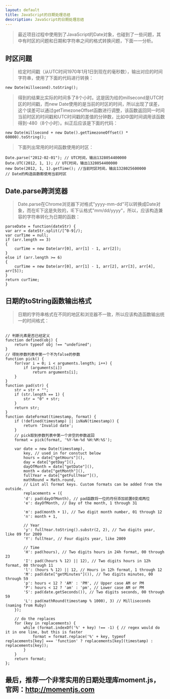 ```yaml
---
layout: default
title: JavaScript的日期处理总结
description: JavaScript的日期处理总结
---
```

>最近项目过程中使用到了JavaScript的Date对象，也碰到了一些问题，其中有时区的问题和日期和字符串之间的格式转换问题，下面一一分析。

## 时区问题<br/>
>给定时间戳（从UTC时间1970年1月1日到现在的毫秒数），输出对应的时间字符串，使用了下面的代码进行转换：
<pre><code>new Date(millsecond).toString();</code></pre> 
>得到的结果比实际的时间多了8个小时。这是因为给的millsecond是UTC时区的时间戳，而new Date使用的是当前的时区的时间，所以出现了误差，这个误差可以通过getTimezoneOffset函数进行调整，该函数返回同一时间当前时区的时间戳和UTC时间戳的差值的分钟数，比如中国时间调用该函数得到-480（8个小时）。纠正后应该是下面的代码：
<pre><code>new Date(millsecond + new Date().getTimezoneOffset() * 60000).toString();</code></pre>
>下面列出常用的时间函数使用的时区：
<pre><code>Date.parse("2012-02-01"); // UTC时间，输出1328054400000
Date.UTC(2012, 1, 1); // UTC时间，输出1328054400000
new Date(2012, 1, 1).getTime(); //当前时区时间，输出1328025600000
// Date的构造函数都使用当前时区
</code></pre>

## Date.parse跨浏览器<br/>
>Date.parse在Chrome浏览器下对格式"yyyy-mm-dd"可以转换成Date对象，而在IE下这是失败的，IE下认格式"mm/dd/yyyy"，所以，应该构造兼容的字符串转化为日期的函数：
<pre><code>parseDate = function(dateStr) {
var arr = dateStr.split(/[^0-9]/);
var curTime = null;
if (arr.length == 3)
{
    curTime = new Date(arr[0], arr[1] - 1, arr[2]);
}
else if (arr.length >= 6)
{
    curTime = new Date(arr[0], arr[1] - 1, arr[2], arr[3], arr[4], arr[5]);
}
return curTime;
}</code></pre>

## 日期的toString函数输出格式
>日期的字符串格式在不同的地区和浏览器不一致，所以应该构造函数输出统一的时间格式：
<pre><code>
// 判断元素是否已经定义
function defined(obj) {
    return typeof obj !== "undefined";
}
// 得到参数列表中第一个不为false的参数
function pick() {
    for(var i = 0; i &lt; arguments.length; i++) {
        if (arguments[i])
            return arguments[i];
    }
}
function pad(str) {
    str = str + "";
    if (str.length == 1) {
        str = "0" + str;
    }
    return str;
}
function dateFormat(timestamp, format) {
    if (!defined(timestamp) || isNaN(timestamp)) {
        return 'Invalid date';
    }
    // pick取到参数列表中第一个非空的参数返回
    format = pick(format, '%Y-%m-%d %H:%M:%S');

    var date = new Date(timestamp),
        key, // used in for constuct below
        hours = date["getHours"](),
        day = date["getDay"](),
        dayOfMonth = date["getDate"](),
        month = date["getMonth"](),
        fullYear = date["getFullYear"](),
        mathRound = Math.round,
        // List all format keys. Custom formats can be added from the outside. 
        replacements = ({
        'd': pad(dayOfMonth), // pad函数将一位的月份添加前置0变成两位
        'e': dayOfMonth, // Day of the month, 1 through 31

        'm': pad(month + 1), // Two digit month number, 01 through 12
        'n': month + 1,

        // Year
        'y': fullYear.toString().substr(2, 2), // Two digits year, like 09 for 2009
        'Y': fullYear, // Four digits year, like 2009

        // Time
        'H': pad(hours), // Two digits hours in 24h format, 00 through 23
        'I': pad((hours % 12) || 12), // Two digits hours in 12h format, 00 through 11
        'l': (hours % 12) || 12, // Hours in 12h format, 1 through 12
        'M': pad(date["getMinutes"]()), // Two digits minutes, 00 through 59
        'p': hours &lt; 12 ? 'AM' : 'PM', // Upper case AM or PM
        'P': hours &lt; 12 ? 'am' : 'pm', // Lower case AM or PM
        'S': pad(date.getSeconds()), // Two digits seconds, 00 through  59
        'L': pad(mathRound(timestamp % 1000), 3) // Milliseconds (naming from Ruby)
    });

    // do the replaces
    for (key in replacements) {
        while (format.indexOf('%' + key) !== -1) { // regex would do it in one line, but this is faster
            format = format.replace('%' + key, typeof replacements[key] === 'function' ? replacements[key](timestamp) : replacements[key]);
        }
    }
    return format;
};</code></pre>
## 最后，推荐一个非常实用的日期处理库moment.js，官网：http://momentjs.com